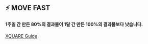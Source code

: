 ## ⚡️ MOVE FAST
#### 1주일 간 만든 80%의 결과물이 1달 간 만든 100%의 결과물보다 낫습니다. 
[XQUARE Guide](https://hyeyeon.oopy.io/)
